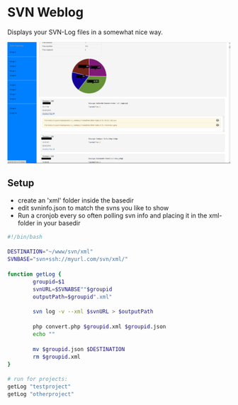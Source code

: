 # SVN Weblog
Displays your SVN-Log files in a somewhat nice way.

![screenshot1](/screenshot/screen1.png/)



## Setup

- create an 'xml' folder inside the basedir
- edit svninfo.json to match the svns you like to show
- Run a cronjob every so often polling svn info and placing it in the xml-folder in your basedir

```bash
#!/bin/bash

DESTINATION="~/www/svn/xml"
SVNBASE="svn+ssh://myurl.com/svn/xml/"

function getLog {
        groupid=$1
        svnURL=$SVNABSE""$groupid
        outputPath=$groupid".xml"

        svn log -v --xml $svnURL > $outputPath

        php convert.php $groupid.xml $groupid.json
        echo ""

        mv $groupid.json $DESTINATION
        rm $groupid.xml
}

# run for projects:
getLog "testproject"
getLog "otherproject"
```
